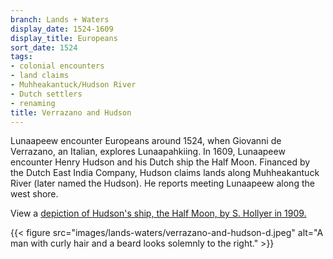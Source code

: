 ```yaml
---
branch: Lands + Waters
display_date: 1524-1609
display_title: Europeans
sort_date: 1524
tags:
- colonial encounters
- land claims
- Muhheakantuck/Hudson River
- Dutch settlers
- renaming
title: Verrazano and Hudson
---
```


Lunaapeew encounter Europeans around 1524, when Giovanni de Verrazano, an Italian, explores Lunaapahkiing. In 1609, Lunaapeew encounter Henry Hudson and his Dutch ship the Half Moon. Financed by the Dutch East India Company, Hudson claims lands along Muhheakantuck River (later named the Hudson). He reports meeting Lunaapeew along the west shore.

View a [depiction of Hudson's ship, the Half Moon, by S. Hollyer in 1909.](https://www.loc.gov/item/2005689539/)

{{< figure src="images/lands-waters/verrazano-and-hudson-d.jpeg" alt="A man with curly hair and a beard looks solemnly to the right." >}}

